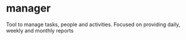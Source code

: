 # manager

Tool to manage tasks, people and activities. Focused on providing daily, weekly and monthly reports

